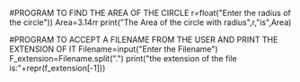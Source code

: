 #PROGRAM TO FIND THE AREA OF THE CIRCLE
r=float("Enter the radius of the circle"))
Area=3.14*r*r
print("The Area of the circle with radius",r,"is",Area)

#PROGRAM TO ACCEPT A FILENAME FROM THE USER AND PRINT THE EXTENSION OF IT
Filename=input("Enter the Filename")
F_extension=Filename.split(".")
print("the extension of the file is:"+repr(f_extension[-1]))
